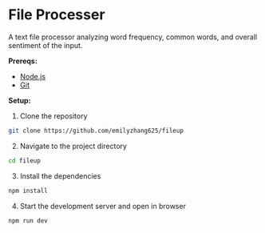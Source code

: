 # File Processer
A text file processor analyzing word frequency, common words, and overall sentiment of the input.

**Prereqs:**
- [Node.js](https://nodejs.org/)
- [Git](https://git-scm.com/)

**Setup:**
1. Clone the repository
```bash
git clone https://github.com/emilyzhang625/fileup
```
2. Navigate to the project directory
```bash
cd fileup
```
3. Install the dependencies
```bash
npm install
```
4. Start the development server and open in browser
```bash
npm run dev
```
